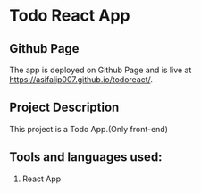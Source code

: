 # Todo React App

## Github Page
The app is deployed on Github Page and is live at <a href="https://asifalip007.github.io/todoreact/" target="_blank">https://asifalip007.github.io/todoreact/</a>.

## Project Description
This project is a Todo App.(Only front-end)

## Tools and languages used:
1. React App

